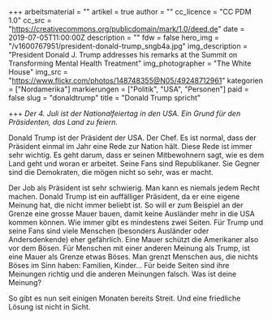 +++
arbeitsmaterial = ""
artikel = true
author = ""
cc_licence = "CC PDM 1.0"
cc_src = "https://creativecommons.org/publicdomain/mark/1.0/deed.de"
date = 2019-07-05T11:00:00Z
description = ""
fdw = false
hero_img = "/v1600767951/president-donald-trump_sngb4a.jpg"
img_description = "President Donald J. Trump addresses his remarks at the Summit on Transforming Mental Health Treatment"
img_photographer = "The White House"
img_src = "https://www.flickr.com/photos/148748355@N05/49248712961"
kategorien = ["Nordamerika"]
markierungen = ["Politik", "USA", "Personen"]
paid = false
slug = "donaldtrump"
title = "Donald Trump spricht"

+++
_Der 4. Juli ist der Nationalfeiertag in den USA. Ein Grund für den Präsidenten, das Land zu feiern._

Donald Trump ist der Präsident der USA. Der Chef. Es ist normal, dass der Präsident einmal im Jahr eine Rede zur Nation hält. Diese Rede ist immer sehr wichtig. Es geht darum, dass er seinen Mitbewohnern sagt, wie es dem Land geht und woran er arbeitet. Seine Fans sind Republikaner. Sie Gegner sind die Demokraten, die mögen nicht so sehr, was er macht.

Der Job als Präsident ist sehr schwierig. Man kann es niemals jedem Recht machen. Donald Trump ist ein auffälliger Präsident, da er eine eigene Meinung hat, die nicht immer beliebt ist. So will er zum Beispiel an der Grenze eine grosse Mauer bauen, damit keine Ausländer mehr in die USA kommen können. Wie immer gibt es mindestens zwei Seiten. Für Trump und seine Fans sind viele Menschen (besonders Ausländer oder Andersdenkende) eher gefährlich. Eine Mauer schützt die Amerikaner also vor dem Bösen. Für Menschen mit einer anderen Meinung als Trump, ist eine Mauer als Grenze etwas Böses. Man grenzt Menschen aus, die nichts Böses im Sinn haben: Familien, Kinder... Für beide Seiten sind ihre Meinungen richtig und die anderen Meinungen falsch. Was ist deine Meinung?

So gibt es nun seit einigen Monaten bereits Streit. Und eine friedliche Lösung ist nicht in Sicht.